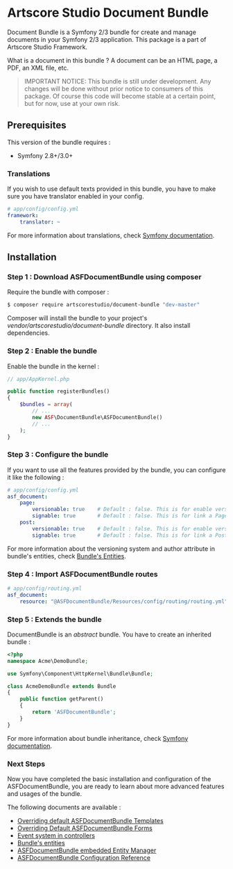 # Artscore Studio Document Bundle

Document Bundle is a Symfony 2/3 bundle for create and manage documents in your Symfony 2/3 application. This package is a part of Artscore Studio Framework.

What is a document in this bundle ? A document can be an HTML page, a PDF, an XML file, etc.

> IMPORTANT NOTICE: This bundle is still under development. Any changes will be done without prior notice to consumers of this package. Of course this code will become stable at a certain point, but for now, use at your own risk.
 
## Prerequisites

This version of the bundle requires :
* Symfony 2.8+/3.0+

### Translations

If you wish to use default texts provided in this bundle, you have to make sure you have translator enabled in your config.

```yaml
# app/config/config.yml
framework:
    translator: ~
```

For more information about translations, check [Symfony documentation](https://symfony.com/doc/current/book/translation.html).

## Installation

### Step 1 : Download ASFDocumentBundle using composer

Require the bundle with composer :

```bash
$ composer require artscorestudio/document-bundle "dev-master"
```

Composer will install the bundle to your project's *vendor/artscorestudio/document-bundle* directory. It also install dependencies. 

### Step 2 : Enable the bundle

Enable the bundle in the kernel :

```php
// app/AppKernel.php

public function registerBundles()
{
	$bundles = array(
		// ...
		new ASF\DocumentBundle\ASFDocumentBundle()
		// ...
	);
}
```

### Step 3 : Configure the bundle

If you want to use all the features provided by the bundle, you can configure it like the following :

```yaml
# app/config/config.yml
asf_document:
    page:
        versionable: true    # Default : false. This is for enable versioning for Page entities
        signable: true       # Default : false. This is for link a Page to an author
    post:
        versionable: true    # Default : false. This is for enable versioning for Post entities
        signable: true       # Default : false. This is for link a Post to an author
```
For more information about the versioning system and author attribute in bundle's entities, check [Bundle's Entities](entities.md).

### Step 4 : Import ASFDocumentBundle routes

```yaml
# app/config/routing.yml
asf_document:
    resource: "@ASFDocumentBundle/Resources/config/routing/routing.yml"
```

### Step 5 : Extends the bundle

DocumentBundle is an *abstract* bundle. You have to create an inherited bundle :

```php
<?php
namespace Acme\DemoBundle;

use Symfony\Component\HttpKernel\Bundle\Bundle;

class AcmeDemoBundle extends Bundle
{
	public function getParent()
	{
		return 'ASFDocumentBundle';
	}
}
```

For more information about bundle inheritance, check [Symfony documentation](http://symfony.com/doc/current/cookbook/bundles/inheritance.html).

### Next Steps

Now you have completed the basic installation and configuration of the ASFDocumentBundle, you are ready to learn about more advanced features and usages of the bundle.

The following documents are available :
* [Overriding default ASFDocumentBundle Templates](templates.md)
* [Overriding Default ASFDocumentBundle Forms](forms.md)
* [Event system in controllers](controllers.md)
* [Bundle's entities](entities.md)
* [ASFDocumentBundle embedded Entity Manager](entity-manager.md)
* [ASFDocumentBundle Configuration Reference](configuration.md)